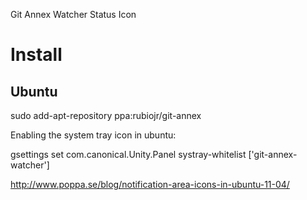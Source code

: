 Git Annex Watcher Status Icon

# Install

## Ubuntu

sudo add-apt-repository ppa:rubiojr/git-annex

Enabling the system tray icon in ubuntu:

gsettings set com.canonical.Unity.Panel systray-whitelist ['git-annex-watcher']

http://www.poppa.se/blog/notification-area-icons-in-ubuntu-11-04/
